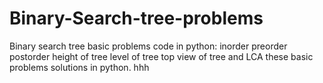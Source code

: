 # Binary-Search-tree-problems
Binary search tree basic problems code in python:
inorder
preorder
postorder
height of tree
level of tree
top view of tree and LCA
these basic problems solutions in python.
hhh
